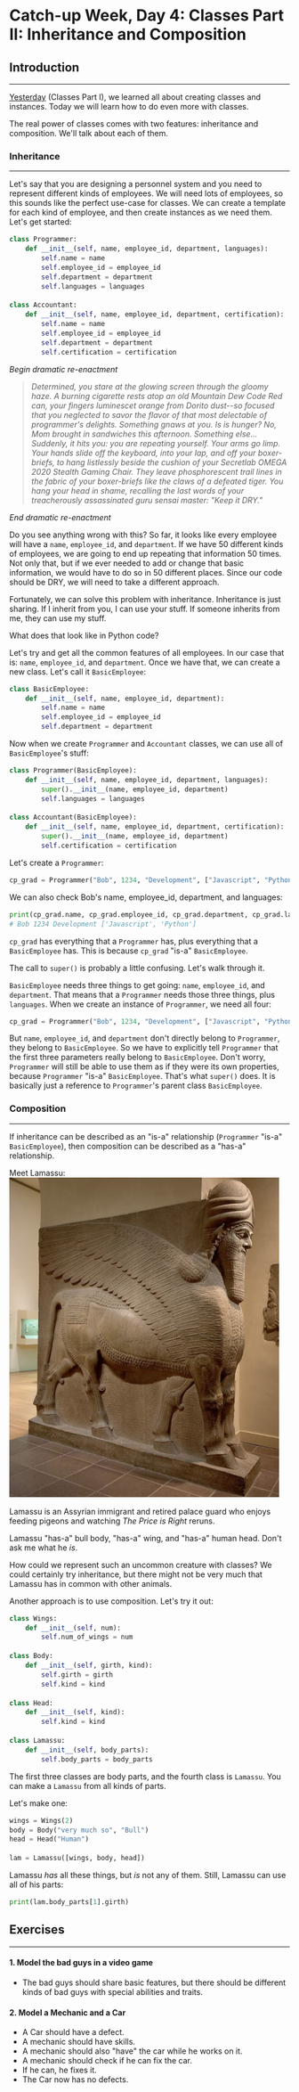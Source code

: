 # Catch-up Week, Day 4: Classes Part II: Inheritance and Composition

## Introduction
---
[Yesterday](./day3-classes.md) (Classes Part I), we learned all about creating classes and instances.  Today we will learn how to do even more with classes.  

The real power of classes comes with two features: inheritance and composition.  We'll talk about each of them.

### Inheritance
---
Let's say that you are designing a personnel system and you need to represent different kinds of employees.  We will need lots of employees, so this sounds like the perfect use-case for classes.  We can create a template for each kind of employee, and then create instances as we need them.  Let's get started:

```python
class Programmer:
    def __init__(self, name, employee_id, department, languages):
        self.name = name
        self.employee_id = employee_id
        self.department = department
        self.languages = languages

class Accountant:
    def __init__(self, name, employee_id, department, certification):
        self.name = name
        self.employee_id = employee_id
        self.department = department
        self.certification = certification
```
*Begin dramatic re-enactment*

><i>Determined, you stare at the glowing screen through the gloomy haze.  A burning cigarette rests atop an old Mountain Dew Code Red can, your fingers luminescet orange from Dorito dust--so focused that you neglected to savor the flavor of that most delectable of programmer's delights.  Something gnaws at you.  Is is hunger?  No, Mom brought in sandwiches this afternoon.  Something else...  Suddenly, it hits you: you are repeating yourself.  Your arms go limp.  Your hands slide off the keyboard, into your lap, and off your boxer-briefs, to hang listlessly beside the cushion of your Secretlab OMEGA 2020 Stealth Gaming Chair.  They leave phosphorescent trail lines in the fabric of your boxer-briefs like the claws of a defeated tiger.  You hang your head in shame, recalling the last words of your treacherously assassinated guru sensai master: "Keep it DRY."</i>

*End dramatic re-enactment*

Do you see anything wrong with this?  So far, it looks like every employee will have a `name`, `employee_id`, and `department`.  If we have 50 different kinds of employees, we are going to end up repeating that information 50 times.  Not only that, but if we ever needed to add or change that basic information, we would have to do so in 50 different places.  Since our code should be DRY, we will need to take a different approach.

Fortunately, we can solve this problem with inheritance.  Inheritance is just sharing.  If I inherit from you, I can use your stuff.  If someone inherits from me, they can use my stuff.  

What does that look like in Python code?

Let's try and get all the common features of all employees.  In our case that is: `name`, `employee_id`, and `department`.  Once we have that, we can create a new class.  Let's call it `BasicEmployee`:

```python
class BasicEmployee:
    def __init__(self, name, employee_id, department):
        self.name = name
        self.employee_id = employee_id
        self.department = department
```
Now when we create `Programmer` and `Accountant` classes, we can use all of `BasicEmployee`'s stuff:

```python
class Programmer(BasicEmployee):
    def __init__(self, name, employee_id, department, languages):
        super().__init__(name, employee_id, department)
        self.languages = languages

class Accountant(BasicEmployee):
    def __init__(self, name, employee_id, department, certification):
        super().__init__(name, employee_id, department)
        self.certification = certification  
```

Let's create a `Programmer`:
```python
cp_grad = Programmer("Bob", 1234, "Development", ["Javascript", "Python"])
```
We can also check Bob's name, employee_id, department, and languages:
```python
print(cp_grad.name, cp_grad.employee_id, cp_grad.department, cp_grad.languages)
# Bob 1234 Development ['Javascript', 'Python']
```
`cp_grad` has everything that a `Programmer` has, plus everything that a `BasicEmployee` has.  This is because `cp_grad` "is-a" `BasicEmployee`. 

The call to `super()` is probably a little confusing.  Let's walk through it.

`BasicEmployee` needs three things to get going: `name`, `employee_id`, and `department`.  That means that a `Programmer` needs those three things, plus `languages`.  When we create an instance of `Programmer`, we need all four:
```python
cp_grad = Programmer("Bob", 1234, "Development", ["Javascript", "Python"])
```

But `name`, `employee_id`, and `department` don't directly belong to `Programmer`, they belong to `BasicEmployee`.  So we have to explicitly tell `Programmer` that the first three parameters really belong to `BasicEmployee`.  Don't worry, `Programmer` will still be able to use them as if they were its own properties, because `Programmer` "is-a" `BasicEmployee`.  That's what `super()` does.  It is basically just a reference to `Programmer`'s parent class `BasicEmployee`.


### Composition
---
If inheritance can be described as an "is-a" relationship (`Programmer` "is-a" `BasicEmployee`), then composition can be described as a "has-a" relationship.

Meet Lamassu:<br/>
![lamassu](readme/lamassu.png)

Lamassu is an Assyrian immigrant and retired palace guard who enjoys feeding pigeons and watching <i>The Price is Right</i> reruns.

Lamassu "has-a" bull body, "has-a" wing, and "has-a" human head.  Don't ask me what he <i>is</i>.

How could we represent such an uncommon creature with classes?  We could certainly try inheritance, but there might not be very much that Lamassu has in common with other animals.

Another approach is to use composition.  Let's try it out:

```python
class Wings:
    def __init__(self, num):
        self.num_of_wings = num

class Body:
    def __init__(self, girth, kind):
        self.girth = girth
        self.kind = kind

class Head:
    def __init__(self, kind):
        self.kind = kind

class Lamassu:
    def __init__(self, body_parts):
        self.body_parts = body_parts
```

The first three classes are body parts, and the fourth class is `Lamassu`.  You can make a `Lamassu` from all kinds of parts.

Let's make one:
```python
wings = Wings(2)
body = Body("very much so", "Bull")
head = Head("Human")

lam = Lamassu([wings, body, head])
```

Lamassu <i>has</i> all these things, but <i>is</i> not any of them.  Still, Lamassu can use all of his parts:
```python
print(lam.body_parts[1].girth)
```


## Exercises
---
#### 1. Model the bad guys in a video game <br/>
- The bad guys should share basic features, but there should be different kinds of bad guys with special abilities and traits.

#### 2. Model a Mechanic and a Car <br/>
- A Car should have a defect.  
- A mechanic should have skills.  
- A mechanic should also "have" the car while he works on it.  
- A mechanic should check if he can fix the car.  
- If he can, he fixes it.  
- The Car now has no defects.